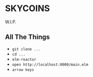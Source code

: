 # SKYCOINS

W.I.P.

## All The Things

* `git clone ...`
* `cd ...`
* `elm-reactor`
* `open http://localhost:8000/main.elm`
* `arrow keys`
